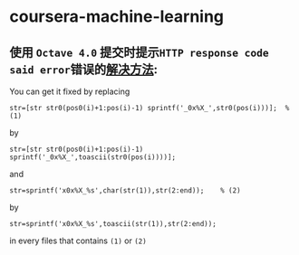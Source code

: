# coursera-machine-learning


## 使用 `Octave 4.0` 提交时提示`HTTP response code said error`错误的[解决方法](https://learner.coursera.help/hc/en-us/community/posts/204693179-linear-regression-submit-error):



You can get it fixed by replacing
```
str=[str str0(pos0(i)+1:pos(i)-1) sprintf('_0x%X_',str0(pos(i)))];	% (1)
```
by
```
str=[str str0(pos0(i)+1:pos(i)-1) sprintf('_0x%X_',toascii(str0(pos(i))))];
```
and
```
str=sprintf('x0x%X_%s',char(str(1)),str(2:end));	% (2)
```
by
```
str=sprintf('x0x%X_%s',toascii(str(1)),str(2:end));
```

in every files that contains `(1)` or `(2)`
